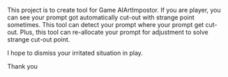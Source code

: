 This project is to create tool for Game AIArtImpostor.
If you are player, you can see your prompt got automatically cut-out with strange point sometimes.
This tool can detect your prompt where your prompt get cut-out.
Plus, this tool can re-allocate your prompt for adjustment to solve strange cut-out point.

I hope to dismiss your irritated situation in play.

Thank you
